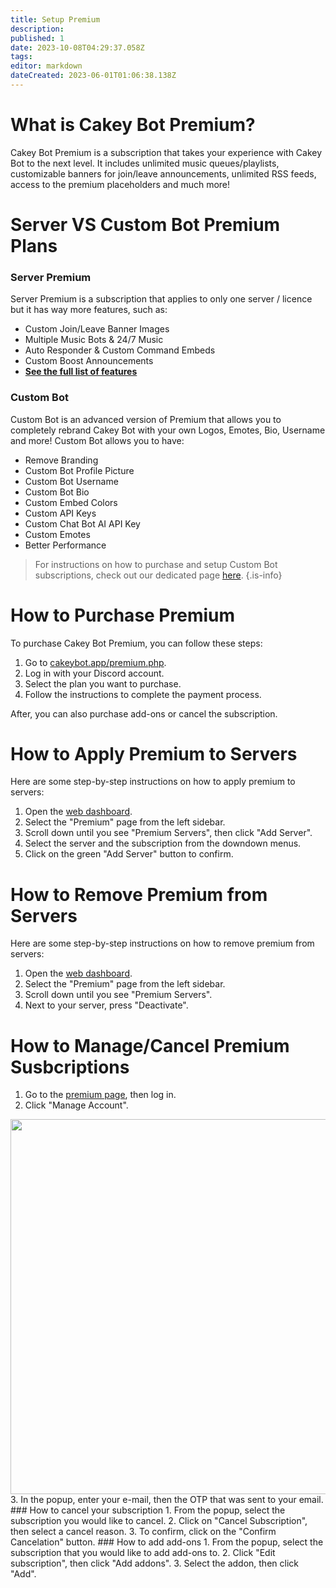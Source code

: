 ```yaml
---
title: Setup Premium
description: 
published: 1
date: 2023-10-08T04:29:37.058Z
tags: 
editor: markdown
dateCreated: 2023-06-01T01:06:38.138Z
---
```


# What is Cakey Bot Premium?
Cakey Bot Premium is a subscription that takes your experience with Cakey Bot to the next level. It includes unlimited music queues/playlists, customizable banners for join/leave announcements, unlimited RSS feeds, access to the premium placeholders and much more!

# Server VS Custom Bot Premium Plans
### Server Premium
Server Premium is a subscription that applies to only one server / licence but it has way more features, such as:
- Custom Join/Leave Banner Images
- Multiple Music Bots & 24/7 Music
- Auto Responder & Custom Command Embeds				
- Custom Boost Announcements
- **[See the full list of features](https://cakeybot.app/premium.php)**

### Custom Bot
Custom Bot is an advanced version of Premium that allows you to completely rebrand Cakey Bot with your own Logos, Emotes, Bio, Username and more! Custom Bot allows you to have:
- Remove Branding
- Custom Bot Profile Picture
- Custom Bot Username
- Custom Bot Bio
- Custom Embed Colors
- Custom API Keys
- Custom Chat Bot AI API Key
- Custom Emotes
- Better Performance

> For instructions on how to purchase and setup Custom Bot subscriptions, check out our dedicated page [here](core/setup-custom-bot).
{.is-info}

# How to Purchase Premium
To purchase Cakey Bot Premium, you can follow these steps:
1. Go to [cakeybot.app/premium.php](https://cakeybot.app/premium.php).
2. Log in with your Discord account.
3. Select the plan you want to purchase.
4. Follow the instructions to complete the payment process.

After, you can also purchase add-ons or cancel the subscription.
# How to Apply Premium to Servers
Here are some step-by-step instructions on how to apply premium to servers:
1. Open the [web dashboard](https://cakeybot.app/dashboard/public).
2. Select the "Premium" page from the left sidebar.
3. Scroll down until you see "Premium Servers", then click "Add Server".
4. Select the server and the subscription from the downdown menus.
5. Click on the green "Add Server" button to confirm.
# How to Remove Premium from Servers
Here are some step-by-step instructions on how to remove premium from servers:
1. Open the [web dashboard](https://cakeybot.app/dashboard/public).
2. Select the "Premium" page from the left sidebar.
3. Scroll down until you see "Premium Servers".
4. Next to your server, press "Deactivate".
# How to Manage/Cancel Premium Susbcriptions
1. Go to the [premium page](https://cakeybot.app/premium.php), then log in.
2. Click "Manage Account".
<image src="/image_2023-06-02_114040495.png" width="600px">
3. In the popup, enter your e-mail, then the OTP that was sent to your email.
### How to cancel your subscription
1. From the popup, select the subscription you would like to cancel.
2. Click on "Cancel Subscription", then select a cancel reason.
3. To confirm, click on the "Confirm Cancelation" button.
### How to add add-ons
1. From the popup, select the subscription that you would like to add add-ons to.
2. Click "Edit subscription", then click "Add addons".
3. Select the addon, then click "Add".